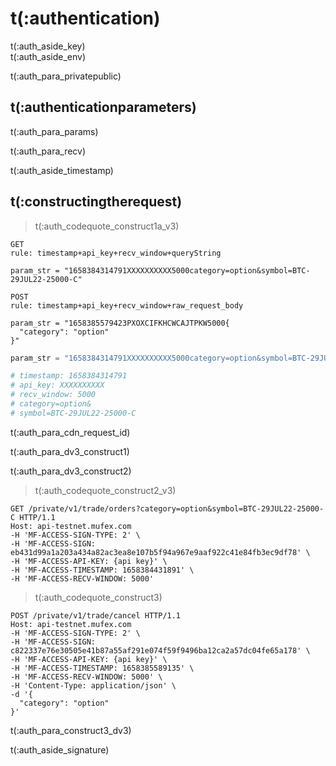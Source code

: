 # t(:authentication)
<aside class="notice">
t(:auth_aside_key)
</aside>

<aside class="notice">
t(:auth_aside_env)
</aside>

t(:auth_para_privatepublic)

## t(:authenticationparameters)

t(:auth_para_params)

t(:auth_para_recv)

<aside class="warning">
t(:auth_aside_timestamp)
</aside>

## t(:constructingtherequest)
> t(:auth_codequote_construct1a_v3)

```console
GET
rule: timestamp+api_key+recv_window+queryString

param_str = "1658384314791XXXXXXXXXX5000category=option&symbol=BTC-29JUL22-25000-C"

POST
rule: timestamp+api_key+recv_window+raw_request_body

param_str = "1658385579423PXOXCIFKHCWCAJTPKW5000{
  "category": "option"
}"
```
```python
param_str = "1658384314791XXXXXXXXXX5000category=option&symbol=BTC-29JUL22-25000-C"

# timestamp: 1658384314791
# api_key: XXXXXXXXXX
# recv_window: 5000
# category=option&
# symbol=BTC-29JUL22-25000-C
```

<aside class="notice">
t(:auth_para_cdn_request_id)
</aside>

t(:auth_para_dv3_construct1)
<div></div>

t(:auth_para_dv3_construct2)
> t(:auth_codequote_construct2_v3)

```http
GET /private/v1/trade/orders?category=option&symbol=BTC-29JUL22-25000-C HTTP/1.1
Host: api-testnet.mufex.com
-H 'MF-ACCESS-SIGN-TYPE: 2' \
-H 'MF-ACCESS-SIGN: eb431d99a1a203a434a82ac3ea8e107b5f94a967e9aaf922c41e84fb3ec9df78' \
-H 'MF-ACCESS-API-KEY: {api key}' \
-H 'MF-ACCESS-TIMESTAMP: 1658384431891' \
-H 'MF-ACCESS-RECV-WINDOW: 5000'
```

> t(:auth_codequote_construct3)

```http
POST /private/v1/trade/cancel HTTP/1.1
Host: api-testnet.mufex.com
-H 'MF-ACCESS-SIGN-TYPE: 2' \
-H 'MF-ACCESS-SIGN: c822337e76e30505e41b87a55af291e074f59f9496ba12ca2a57dc04fe65a178' \
-H 'MF-ACCESS-API-KEY: {api key}' \
-H 'MF-ACCESS-TIMESTAMP: 1658385589135' \
-H 'MF-ACCESS-RECV-WINDOW: 5000' \
-H 'Content-Type: application/json' \
-d '{
  "category": "option"
}'
```

t(:auth_para_construct3_dv3)

<aside class="notice">
t(:auth_aside_signature)
</aside>

<!--
### Examples of the Signature Algorithm

* [C#](https://github.com/bybit-exchange/bybit-official-api-docs/blob/master/en/example/Encryption.cs)
* [Python](https://github.com/bybit-exchange/bybit-official-api-docs/blob/master/en/example/Encryption.py)
* [C++](https://github.com/bybit-exchange/bybit-official-api-docs/blob/master/en/example/Encryption.cpp)
* [Go](https://github.com/bybit-exchange/bybit-official-api-docs/blob/master/en/example/Encryption.go)
* [PHP](https://github.com/bybit-exchange/bybit-official-api-docs/blob/master/en/example/Encryption.php)
-->


<script>
function copyStringToClipboard (endpoint) {
  var str = document.getElementById(endpoint).innerText;
  // remove whitespace
  var str = str.replace(/ /g,"");
  // Create new element
  var el = document.createElement("textarea");
  // Set value (string to be copied)
  el.value = str;
  // Set non-editable to avoid focus and move outside of view
  el.setAttribute("readonly", "");
  el.style = {position: "absolute", left: "-9999px"};
  document.body.appendChild(el);
  // Select text inside element
  el.select();
  // Copy text to clipboard
  document.execCommand("copy");
  // Remove temporary element
  document.body.removeChild(el);
}
</script>

